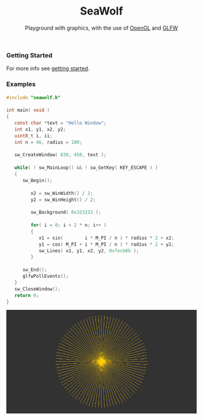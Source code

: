 <div align="center">

   <h1 align="center">SeaWolf</h1>

   <p align="center">
      Playground with graphics, with the use of
      <a href="https://www.khronos.org/opengl">OpenGL</a>
      and
      <a href="https://www.glfw.org/">GLFW</a>
   </p>
   
</div>
<br />

### Getting Started

For more info see [getting started](examples/README.md).

### Examples

``` c
#include "seawolf.h"

int main( void )
{
   const char *text = "Hello Window";
   int x1, y1, x2, y2;
   uint8_t i, ii;
   int n = 46, radius = 100;

   sw_CreateWindow( 830, 450, text );

   while( ! sw_MainLoop() && ! sw_GetKey( KEY_ESCAPE ) )
   {
      sw_Begin();

         x2 = sw_WinWidth() / 2;
         y2 = sw_WinHeight() / 2;

         sw_Background( 0x323232 );

         for( i = 0; i < 2 * n; i++ )
         {
            x1 = sin(        i * M_PI / n ) * radius * 2 + x2;
            y1 = cos( M_PI + i * M_PI / n ) * radius * 2 + y2;
            sw_Lines( x1, y1, x2, y2, 0xfecb0b );
         }

      sw_End();
      glfwPollEvents();
   }
   sw_CloseWindow();
   return 0;
}
```
![Main](examples/main/main.png)
